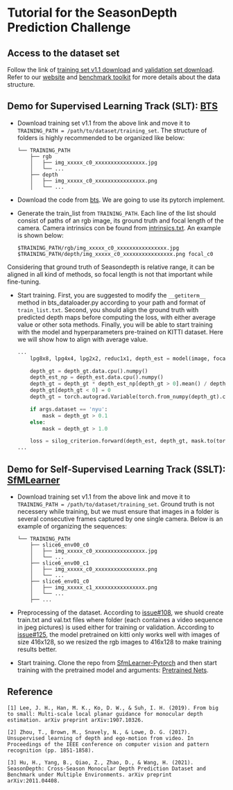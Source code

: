 # Tutorial for the SeasonDepth Prediction Challenge

## Access to the dataset set

Follow the link of [training set v1.1 download](https://figshare.com/articles/dataset/SeasonDepth_Cross-Season_Monocular_Depth_Prediction_Training_Dataset/16442025) and [validation set download](https://figshare.com/articles/dataset/SeasonDepth_Cross-Season_Monocular_Depth_Prediction_Dataset/14731323). Refer to our [website](https://seasondepth.github.io/) and [benchmark toolkit](https://github.com/SeasonDepth/SeasonDepth) for more details about the data structure.

## Demo for Supervised Learning Track (SLT): [BTS](https://arxiv.org/abs/1907.10326)

- Download training set v1.1 from the above link and move it to `TRAINING_PATH = /path/to/dataset/training_set`. The structure of folders is highly recommended to be organized like below:

    ```plain
    └── TRAINING_PATH
        ├── rgb
        │   ├── img_xxxxx_c0_xxxxxxxxxxxxxxxx.jpg
        │   └── ...
        ├── depth
        │   ├── img_xxxxx_c0_xxxxxxxxxxxxxxxx.png
        │   └── ...
    ```

- Download the code from [bts](https://github.com/cleinc/bts). We are going to use its pytorch implement. 
- Generate the train_list from `TRAINING_PATH`. Each line of the list should consist of paths of an rgb image, its ground truth and focal length of the camera. Camera intrinsics con be found from [intrinsics.txt](https://data.ciirc.cvut.cz/public/projects/2020VisualLocalization/Extended-CMU-Seasons/intrinsics.txt). An example is shown below:

    `$TRAINING_PATH/rgb/img_xxxxx_c0_xxxxxxxxxxxxxxxx.jpg $TRAINING_PATH/depth/img_xxxxx_c0_xxxxxxxxxxxxxxxx.png focal_c0`

Considering that ground truth of Seasondepth is relative range, it can be aligned in all kind of methods, so focal length is not that important while fine-tuning.

- Start training. First, you are suggested to modify the `__getiterm__` method  in bts_dataloader.py according to your path and format of `train_list.txt`. Second, you should align the ground truth with predicted depth maps before computing the loss, with either average value or other sota methods. Finally, you will be able to start training with the model and hyperparameters pre-trained on KITTI dataset. Here we will show how to align with average value. 

    ```python
    ...
        lpg8x8, lpg4x4, lpg2x2, reduc1x1, depth_est = model(image, focal)

        depth_gt = depth_gt.data.cpu().numpy()
        depth_est_np = depth_est.data.cpu().numpy()
        depth_gt = depth_gt * depth_est_np[depth_gt > 0].mean() / depth_gt[depth_gt > 0].mean()
        depth_gt[depth_gt < 0] = 0
        depth_gt = torch.autograd.Variable(torch.from_numpy(depth_gt).cuda(args.gpu, non_blocking=True))

        if args.dataset == 'nyu':
            mask = depth_gt > 0.1
        else:
            mask = depth_gt > 1.0

        loss = silog_criterion.forward(depth_est, depth_gt, mask.to(torch.bool))
    ...
    ```

## Demo for Self-Supervised Learning Track (SSLT): [SfMLearner](https://arxiv.org/abs/1704.07813)

- Download training set v1.1 from the above link and move it to `TRAINING_PATH = /path/to/dataset/training_set`. Ground truth is not necessery while training, but we must ensure that images in a folder is several consecutive frames captured by one single camera. Below is an example of organizing the sequences:

    ```plain
    └── TRAINING_PATH
        ├── slice6_env00_c0
        │   ├── img_xxxxx_c0_xxxxxxxxxxxxxxxx.jpg
        │   └── ...
        ├── slice6_env00_c1
        │   ├── img_xxxxx_c0_xxxxxxxxxxxxxxxx.png
        │   └── ...
        ├── slice6_env01_c0
        │   ├── img_xxxxx_c1_xxxxxxxxxxxxxxxx.png
        │   └── ...
        ├── ...
    ```

- Preprocessing of the dataset. According to [issue#108](https://github.com/ClementPinard/SfmLearner-Pytorch/issues/108), we shuold create train.txt and val.txt files where folder (each containes a video sequence in jpeg pictures) is used either for training or validation. According to [issue#125](https://github.com/ClementPinard/SfmLearner-Pytorch/issues/125#issuecomment-859009283), the model pretrained on kitti only works well with images of size 416x128, so we resized the rgb images to 416x128 to make training results better.
- Start training. Clone the repo from [SfmLearner-Pytorch](https://github.com/ClementPinard/SfmLearner-Pytorch) and then start training with the pretrained model and arguments: [Pretrained Nets](https://github.com/ClementPinard/SfmLearner-Pytorch#pretrained-nets).

## Reference

    [1] Lee, J. H., Han, M. K., Ko, D. W., & Suh, I. H. (2019). From big to small: Multi-scale local planar guidance for monocular depth estimation. arXiv preprint arXiv:1907.10326.

    [2] Zhou, T., Brown, M., Snavely, N., & Lowe, D. G. (2017). Unsupervised learning of depth and ego-motion from video. In Proceedings of the IEEE conference on computer vision and pattern recognition (pp. 1851-1858).

    [3] Hu, H., Yang, B., Qiao, Z., Zhao, D., & Wang, H. (2021). SeasonDepth: Cross-Season Monocular Depth Prediction Dataset and Benchmark under Multiple Environments. arXiv preprint arXiv:2011.04408.